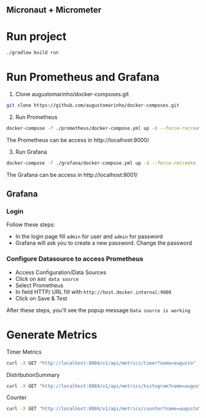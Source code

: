 ## Micronaut + Micrometer

# Run project
```bash
./gradlew build run
```
# Run Prometheus and Grafana
1. Clone augustomarinho/docker-composes.git
```bash
git clone https://github.com/augustomarinho/docker-composes.git
```

2. Run Prometheus
```bash
docker-compose -f ./prometheus/docker-compose.yml up -d --force-recreate
```
The Prometheus can be access in http://localhost:9000/

3. Run Grafana
```bash
docker-compose -f ./grafana/docker-compose.yml up -d --force-recreate
```
The Grafana can be access in http://localhost:9001/

## Grafana

### Login 
Follow these steps:
* In the login page fill `admin` for user and `admin` for password
* Grafana will ask you to create a new password. Change the password

### Configure Datasource to access Prometheus
* Access Configuration/Data Sources
* Click on `Add data source`
* Select Prometheus
* In field HTTP/ URL fill with `http://host.docker.internal:9000`
* Click on Save & Test

After these steps, you'll see the popup message `Data source is working`

# Generate Metrics
Timer Metrics
```bash
curl -X GET "http://localhost:8084/v1/api/metrics/timer?name=augusto"
```
DistributionSummary
```bash
curl -X GET "http://localhost:8084/v1/api/metrics/histogram?name=augusto"
```

Counter
```bash
curl -X GET "http://localhost:8084/v1/api/metrics/counter?name=augusto"
```